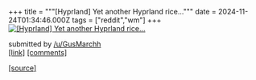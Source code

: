 +++
title = """[Hyprland] Yet another Hyprland rice..."""
date = 2024-11-24T01:34:46.000Z
tags = ["reddit","wm"]
+++
[![[Hyprland] Yet another Hyprland rice...](https://b.thumbs.redditmedia.com/_WegOl-iinwnYiIv7D28tyM-zhjZIkNfbiUxA9UmlmE.jpg "[Hyprland] Yet another Hyprland rice...")](https://www.reddit.com/r/unixporn/comments/1gyfkhv/hyprland_yet_another_hyprland_rice/)

submitted by [/u/GusMarchh](https://www.reddit.com/user/GusMarchh)  
[\[link\]](https://www.reddit.com/gallery/1gyfkhv) [\[comments\]](https://www.reddit.com/r/unixporn/comments/1gyfkhv/hyprland_yet_another_hyprland_rice/)

[[source]](https://www.reddit.com/r/unixporn/comments/1gyfkhv/hyprland_yet_another_hyprland_rice/)
